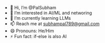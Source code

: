 - 👋 Hi, I’m @PalSubham
- 👀 I’m interested in AI/ML and networing
- 🌱 I’m currently learning LLMs
- 📫 Reach me at [subhampal789\@gmail.com](mailto:subhampal789@gmail.com)
- 😄 Pronouns: He/Him
- ⚡ Fun fact: if-else is also AI

<!---
PalSubham/PalSubham is a ✨ special ✨ repository because its `README.md` (this file) appears on your GitHub profile.
You can click the Preview link to take a look at your changes.
--->
